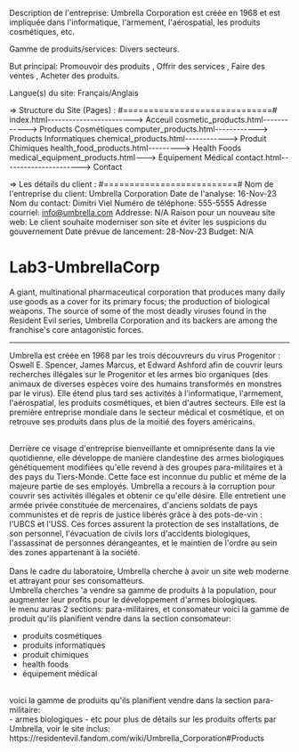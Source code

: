 Description de l'entreprise: Umbrella Corporation est créée en 1968 et est impliquée dans l'informatique, l'armement, l'aérospatial, les produits cosmétiques, etc.

Gamme de produits/services: Divers secteurs.

But principal: Promouvoir des produits , Offrir des services , Faire des ventes , Acheter des produits.

Langue(s) du site: Français/Anglais

=> Structure du Site (Pages) :
#=============================#
index.html------------------------> Acceuil
cosmetic_products.html------------> Products Cosmétiques
computer_products.html------------> Products Informatiques
chemical_products.html------------> Produit Chimiques
health_food_products.html---------> Health Foods
medical_equipment_products.html---> Équipement Médical
contact.html----------------------> Contact

=> Les détails du client :
#==========================#
Nom de l'entreprise du client: Umbrella Corporation
Date de l'analyse: 16-Nov-23
Nom du contact: Dimitri Viel
Numéro de téléphone: 555-5555
Adresse courriel: info@umbrella.com
Addresse: N/A
Raison pour un nouveau site web: Le client souhaite moderniser son site et éviter les suspicions du gouvernement
Date prévue de lancement: 28-Nov-23
Budget: N/A


# Lab3-UmbrellaCorp
A giant, multinational pharmaceutical corporation that produces many daily use goods as a cover for its primary focus; the production of biological weapons. The source of some of the most deadly viruses found in the Resident Evil series, Umbrella Corporation and its backers are among the franchise's core antagonistic forces.
<hr>
Umbrella est créée en 1968 par les trois découvreurs du virus Progenitor : Oswell E. Spencer, James Marcus, et Edward Ashford afin de couvrir leurs recherches illégales sur le Progenitor et les armes bio organiques (des animaux de diverses espèces voire des humains transformés en monstres par le virus). Elle étend plus tard ses activités à l'informatique, l'armement, l'aérospatial, les produits cosmétiques, et bien d'autres secteurs. Elle est la première entreprise mondiale dans le secteur médical et cosmétique, et on retrouve ses produits dans plus de la moitié des foyers américains.<br><br>

Derrière ce visage d'entreprise bienveillante et omniprésente dans la vie quotidienne, elle développe de manière clandestine des armes biologiques génétiquement modifiées qu'elle revend à des groupes para-militaires et à des pays du Tiers-Monde. Cette face est inconnue du public et même de la majeure partie de ses employés. Umbrella a recours à la corruption pour couvrir ses activités illégales et obtenir ce qu'elle désire. Elle entretient une armée privée constituée de mercenaires, d'anciens soldats de pays communistes et de repris de justice libérés grâce à des pots-de-vin : l'UBCS et l'USS. Ces forces assurent la protection de ses installations, de son personnel, l'évacuation de civils lors d'accidents biologiques, l'assassinat de personnes dérangeantes, et le maintien de l'ordre au sein des zones appartenant à la société.
<br><br>
Dans le cadre du laboratoire, Umbrella cherche à avoir un site web moderne et attrayant pour ses consomatteurs. <br>
Umbrella cherches 'a vendre sa gamme de produits à la population, pour augmenter leur profits pour le développement d'armes biologiques.<br>
le menu auras 2 sections: para-militaires, et consomateur
voici la gamme de produit qu'ils planifient vendre dans la section consomateur: <br>
- produits cosmétiques
- produits informatiques
- produit chimiques
- health foods
- équipement médical
<br>
voici la gamme de produits qu'ils planifient vendre dans la section para-militaire:<br>
- armes biologiques
- etc
pour plus de détails sur les produits offerts par Umbrella, voir le site inclus:
https://residentevil.fandom.com/wiki/Umbrella_Corporation#Products
